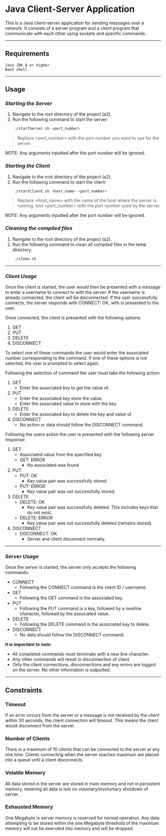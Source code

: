 # Java Client-Server Application

This is a Java client-server application for sending messages over a network. It consists of a server program and a client program that communicate with each other using sockets and specific commands.

---

## Requirements

    Java JDK 8 or higher
    Bash shell

---

## Usage

### ***Starting the Server***

1. Navigate to the root directory of the project (a2).
2. Run the following command to start the server:

```bash
    ./startServer.sh <port_number>
```

>Replace <port_number> with the port number you want to use for the server.

NOTE: Any arguments inputted after the port number will be ignored.

### ***Starting the Client***

1. Navigate to the root directory of the project (a2).
2. Run the following command to start the client:

```bash
    ./startClient.sh <host_name> <port_number>
```

>Replace <host_name> with the name of the host where the server is running, and <port_number> with the port number used by the server.

NOTE: Any arguments inputted after the port number will be ignored.

### ***Cleaning the compiled files***

1. Navigate to the root directory of the project (a2).
2. Run the following command to clean all compiled files in the temp directory:

```bash
    ./clean.sh
```
---

### ***Client Usage***

Once the client is started, the user would then be presented with a message to enter a username to connect to with the server. If the username is already connected, the client will be disconnected. If the user successfully connects, the server responds with CONNECT: OK, with is presented to the user.

Once connected, the client is presented with the following options:

1. GET
2. PUT
3. DELETE
4. DISCONNECT

To select one of these commands the user would enter the associated number corresponding to the command. If one of these options is not selected, the user is prompted to select again.

Following the selection of command the user must take the following action:

1. GET
   - Enter the associated key to get the value of.
2. PUT
   - Enter the associated key store the value.
   - Enter the associated value to store with the key.
3. DELETE
   - Enter the associated key to delete the key and value of. 
4. DISCONNECT
   - No action or data should follow the DISCONNECT command.

Following the users action the user is presented with the following server response:

1. GET
   - Associated value from the specified key
   - GET: ERROR
     - No associated was found
2. PUT
   - PUT: OK
     - Key value pair was successfully stored.
   - PUT: ERROR
     - Key value pair was not successfully stored.
3. DELETE
   - DELETE: OK
     - Key value pair was successfully deleted. This includes keys that do not exist.
   - DELETE: ERROR
     - Key value pair was not successfully deleted (remains stored).
4. DISCONNECT
   - DISCONNECT: OK
     - Server and client disconnect normally.

---

### ***Server Usage***

Once the server is started, the server only accepts the following commands:

- CONNECT
  - Following the CONNECT command is the client ID / username.
- GET
  - Following the GET command is the associated key.
- PUT
  - Following the PUT command is a key, followed by a newline character, followed by the associated value.
- DELETE
  - Following the DELETE command is the associated key to delete.
- DISCONNECT
  - No data should follow the DISCONNECT command.

***It is important to note:***
- All completed commands must terminate with a new line character.
- Any other commands will result in disconnection of client.
- Only the client connections, disconnections and any errors are logged on the server. No other information is outputted.

---

## Constraints

### Timeout
If an error occurs from the server or a message is not received by the client within 30 seconds, the client connection will timeout. This means the client would disconnect from the server.

### Number of Clients
There is a maximum of 10 clients that can be connected to the server at any one time. Clients connecting when the server reaches maximum are placed into a queue until a client disconnects.

### Volatile Memory
All data stored in the server are stored in main memory and not in persistent memory, meaning all data is lost on voluntary/involuntary shutdown of server.

### Exhausted Memory
One Megabyte is server memory is reserved for normal operation. Any data attempting to be stored within the one Megabyte threshold of the maximum memory will not be executed into memory and will be dropped. 